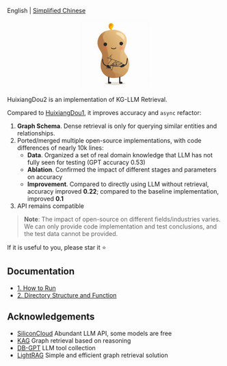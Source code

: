 English | [Simplified Chinese](./README.md)

<div align="center">
<img src="resource/logo.png" width="160px"/>
</div>

HuixiangDou2 is an implementation of KG-LLM Retrieval.

Compared to [HuixiangDou1](https://github.com/internlm/huixiangdou), it improves accuracy and `async` refactor:
1. **Graph Schema**. Dense retrieval is only for querying similar entities and relationships.
2. Ported/merged multiple open-source implementations, with code differences of nearly 10k lines:
   - **Data**. Organized a set of real domain knowledge that LLM has not fully seen for testing (GPT accuracy 0.53)
   - **Ablation**. Confirmed the impact of different stages and parameters on accuracy
   - **Improvement**. Compared to directly using LLM without retrieval, accuracy improved **0.22**; compared to the baseline implementation, improved **0.1**
3. API remains compatible

> **Note**: The impact of open-source on different fields/industries varies. We can only provide code implementation and test conclusions, and the test data cannot be provided.

If it is useful to you, please star it ⭐

## Documentation
- [1. How to Run](docs/en/doc_how_to_run.md)
- [2. Directory Structure and Function](docs/en/doc_architecture.md)

## Acknowledgements
- [SiliconCloud](https://siliconflow.cn) Abundant LLM API, some models are free
- [KAG](https://github.com/OpenSPG/KAG) Graph retrieval based on reasoning
- [DB-GPT](https://github.com/eosphoros-ai/DB-GPT) LLM tool collection
- [LightRAG](https://github.com/HKUDS/LightRAG) Simple and efficient graph retrieval solution
